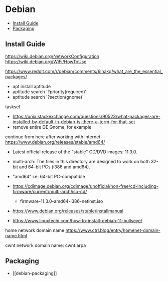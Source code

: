 # Debian

<!-- toc -->

- [Install Guide](#install-guide)
- [Packaging](#packaging)

<!-- tocstop -->

## Install Guide

https://wiki.debian.org/NetworkConfiguration
https://wiki.debian.org/WiFi/HowToUse

https://www.reddit.com/r/debian/comments/6lnakq/what_are_the_essential_packages/
- apt install aptitude
- aptitude search '?priority(required)'
- aptitude search '?section(gnome)'

tasksel
- https://unix.stackexchange.com/questions/90523/what-packages-are-installed-by-default-in-debian-is-there-a-term-for-that-set
- remove entire DE Gnome, for example

continue from here after working with internet
https://www.debian.org/releases/stable/amd64/

- Latest official release of the "stable" CD/DVD images: 11.3.0.
- multi-arch:  The files in this directory are designed to work on both 32-bit and 64-bit PCs (i386 and amd64).
- "amd64" i.e. 64-bit PC-compatible
- https://cdimage.debian.org/cdimage/unofficial/non-free/cd-including-firmware/current/multi-arch/iso-cd/
    - firmware-11.3.0-amd64-i386-netinst.iso

- https://www.debian.org/releases/stable/installmanual
- https://www.linuxtechi.com/how-to-install-debian-11-bullseye/

home network domain name
https://www.ctrl.blog/entry/homenet-domain-name.html

cwnt network domain name: cwnt.arpa

## Packaging

- [[debian-packaging]]
